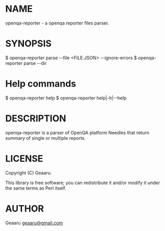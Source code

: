 # NAME

openqa-reporter - a openqa reporter files parser.

# SYNOPSIS

  $ openqa-reporter parse --file <FILE.JSON> --ignore-errors
  $ openqa-reporter parse --dir <DIRECTORY>

  # Help commands
  $ openqa-reporter help <command>
  $ openqa-reporter help|-h|--help

# DESCRIPTION

openqa-reporter is a parser of OpenQA platform Needles that return summary of single or multiple reports.

# LICENSE

Copyright (C) Geaaru.

This library is free software; you can redistribute it and/or modify
it under the same terms as Perl itself.

# AUTHOR

Geaaru <geaaru@gmail.com>
